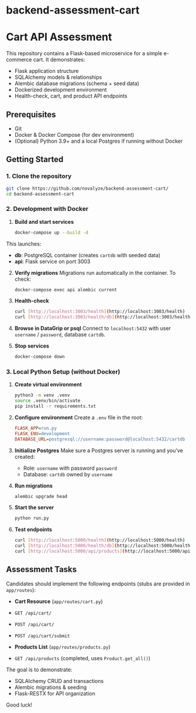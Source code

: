 # backend-assessment-cart

# Cart API Assessment

This repository contains a Flask-based microservice for a simple e-commerce cart. It demonstrates:

- Flask application structure
- SQLAlchemy models & relationships
- Alembic database migrations (schema + seed data)
- Dockerized development environment
- Health-check, cart, and product API endpoints

## Prerequisites

- Git
- Docker & Docker Compose (for dev environment)
- (Optional) Python 3.9+ and a local Postgres if running without Docker

## Getting Started

### 1. Clone the repository

```bash
git clone https://github.com/novalyze/backend-assessment-cart/
cd backend-assessment-cart
```

### 2. Development with Docker

1. **Build and start services**

   ```bash
   docker-compose up --build -d
   ```

This launches:

- **db**: PostgreSQL container (creates `cartdb` with seeded data)
- **api**: Flask service on port 3003

2. **Verify migrations**
   Migrations run automatically in the container. To check:

   ```bash
   docker-compose exec api alembic current
   ```

3. **Health-check**

   ```bash
   curl [http://localhost:3003/health](http://localhost:3003/health)
   curl [http://localhost:3003/health/db](http://localhost:3003/health/db)
   ```

4. **Browse in DataGrip or psql**
   Connect to `localhost:5432` with user `username` / `password`, database `cartdb`.

5. **Stop services**

   ```bash
   docker-compose down
   ```

### 3. Local Python Setup (without Docker)

1. **Create virtual environment**

   ```bash
   python3 -m venv .venv
   source .venv/bin/activate
   pip install -r requirements.txt
   ```

2. **Configure environment**
   Create a `.env` file in the root:

   ```ini
   FLASK_APP=run.py
   FLASK_ENV=development
   DATABASE_URL=postgresql://username:password@localhost:5432/cartdb
   ```

3. **Initialize Postgres**
   Make sure a Postgres server is running and you’ve created:

   - Role: `username` with password `password`
   - Database: `cartdb` owned by `username`

4. **Run migrations**

   ```bash
   alembic upgrade head
   ```

5. **Start the server**

   ```bash
   python run.py
   ```

6. **Test endpoints**

   ```bash
   curl [http://localhost:5000/health](http://localhost:5000/health)
   curl [http://localhost:5000/health/db](http://localhost:5000/health/db)
   curl [http://localhost:5000/api/products](http://localhost:5000/api/products)
   ```

## Assessment Tasks

Candidates should implement the following endpoints (stubs are provided in `app/routes`):

- **Cart Resource** (`app/routes/cart.py`)
- `GET /api/cart/`
- `POST /api/cart/`
- `POST /api/cart/submit`

- **Products List** (`app/routes/products.py`)
- `GET /api/products` (completed, uses `Product.get_all()`)

The goal is to demonstrate:

- SQLAlchemy CRUD and transactions
- Alembic migrations & seeding
- Flask-RESTX for API organization

Good luck!
